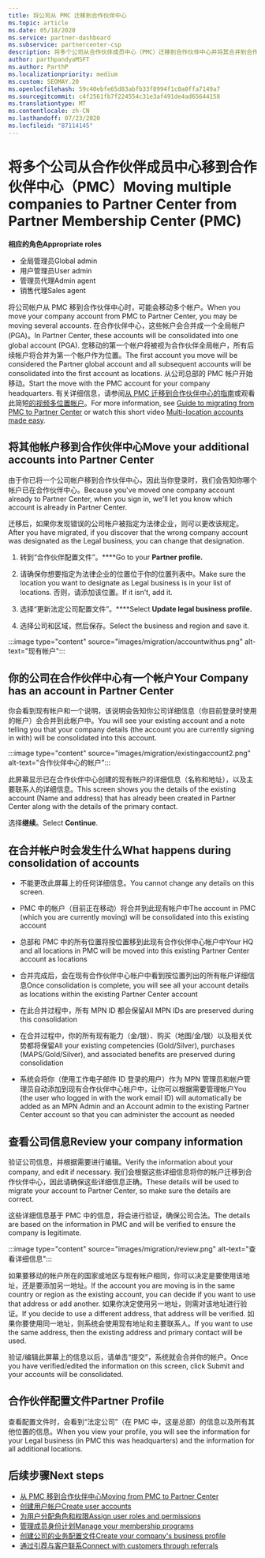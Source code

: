 ```yaml
---
title: 将公司从 PMC 迁移到合作伙伴中心
ms.topic: article
ms.date: 05/18/2020
ms.service: partner-dashboard
ms.subservice: partnercenter-csp
description: 将多个公司从合作伙伴成员中心（PMC）迁移到合作伙伴中心并将其合并到合作伙伴全局帐户时应了解的内容。
author: parthpandyaMSFT
ms.author: ParthP
ms.localizationpriority: medium
ms.custom: SEOMAY.20
ms.openlocfilehash: 59c40ebfe65d83abfb33f8994f1c0a0ffa7149a7
ms.sourcegitcommit: c4f2561fb7f224554c31e3af491de4ad65644158
ms.translationtype: MT
ms.contentlocale: zh-CN
ms.lasthandoff: 07/23/2020
ms.locfileid: "87114145"
---
```

# <a name="moving-multiple-companies-to-partner-center-from-partner-membership-center-pmc"></a><span data-ttu-id="bb21f-103">将多个公司从合作伙伴成员中心移到合作伙伴中心（PMC）</span><span class="sxs-lookup"><span data-stu-id="bb21f-103">Moving multiple companies to Partner Center from Partner Membership Center (PMC)</span></span>

<span data-ttu-id="bb21f-104">**相应的角色**</span><span class="sxs-lookup"><span data-stu-id="bb21f-104">**Appropriate roles**</span></span>

- <span data-ttu-id="bb21f-105">全局管理员</span><span class="sxs-lookup"><span data-stu-id="bb21f-105">Global admin</span></span>
- <span data-ttu-id="bb21f-106">用户管理员</span><span class="sxs-lookup"><span data-stu-id="bb21f-106">User admin</span></span>
- <span data-ttu-id="bb21f-107">管理员代理</span><span class="sxs-lookup"><span data-stu-id="bb21f-107">Admin agent</span></span>
- <span data-ttu-id="bb21f-108">销售代理</span><span class="sxs-lookup"><span data-stu-id="bb21f-108">Sales agent</span></span>

<span data-ttu-id="bb21f-109">将公司帐户从 PMC 移到合作伙伴中心时，可能会移动多个帐户。</span><span class="sxs-lookup"><span data-stu-id="bb21f-109">When you move your company account from PMC to Partner Center, you may be moving several accounts.</span></span> <span data-ttu-id="bb21f-110">在合作伙伴中心，这些帐户会合并成一个全局帐户 (PGA)。</span><span class="sxs-lookup"><span data-stu-id="bb21f-110">In Partner Center, these accounts will be consolidated into one global account (PGA).</span></span> <span data-ttu-id="bb21f-111">您移动的第一个帐户将被视为合作伙伴全局帐户，所有后续帐户将合并为第一个帐户作为位置。</span><span class="sxs-lookup"><span data-stu-id="bb21f-111">The first account you move will be considered the Partner global account and all subsequent accounts will be consolidated into the first account as locations.</span></span> <span data-ttu-id="bb21f-112">从公司总部的 PMC 帐户开始移动。</span><span class="sxs-lookup"><span data-stu-id="bb21f-112">Start the move with the PMC account for your company headquarters.</span></span> <span data-ttu-id="bb21f-113">有关详细信息，请参阅[从 PMC 迁移到合作伙伴中心的指南](guide-to-migration.md)或观看此简短[的视频多位置帐户](https://vimeo.com/290335248)。</span><span class="sxs-lookup"><span data-stu-id="bb21f-113">For more information, see [Guide to migrating from PMC to Partner Center](guide-to-migration.md) or watch this short video [Multi-location accounts made easy](https://vimeo.com/290335248).</span></span>

## <a name="move-your-additional-accounts-into-partner-center"></a><span data-ttu-id="bb21f-114">将其他帐户移到合作伙伴中心</span><span class="sxs-lookup"><span data-stu-id="bb21f-114">Move your additional accounts into Partner Center</span></span>

<span data-ttu-id="bb21f-115">由于你已将一个公司帐户移到合作伙伴中心，因此当你登录时，我们会告知你哪个帐户已在合作伙伴中心。</span><span class="sxs-lookup"><span data-stu-id="bb21f-115">Because you've moved one company account already to Partner Center, when you sign in, we'll let you know which account is already in Partner Center.</span></span>

<span data-ttu-id="bb21f-116">迁移后，如果你发现错误的公司帐户被指定为法律企业，则可以更改该规定。</span><span class="sxs-lookup"><span data-stu-id="bb21f-116">After you have migrated, if you discover that the wrong company account was designated as the Legal business, you can change that designation.</span></span>

1. <span data-ttu-id="bb21f-117">转到“合作伙伴配置文件”。\*\*\*\*</span><span class="sxs-lookup"><span data-stu-id="bb21f-117">Go to your **Partner profile.**</span></span>

2. <span data-ttu-id="bb21f-118">请确保你想要指定为法律企业的位置位于你的位置列表中。</span><span class="sxs-lookup"><span data-stu-id="bb21f-118">Make sure the location you want to designate as Legal business is in your list of locations.</span></span> <span data-ttu-id="bb21f-119">否则，请添加该位置。</span><span class="sxs-lookup"><span data-stu-id="bb21f-119">If it isn't, add it.</span></span>

3. <span data-ttu-id="bb21f-120">选择“更新法定公司配置文件”。\*\*\*\*</span><span class="sxs-lookup"><span data-stu-id="bb21f-120">Select **Update legal business profile.**</span></span>

4. <span data-ttu-id="bb21f-121">选择公司和区域，然后保存。</span><span class="sxs-lookup"><span data-stu-id="bb21f-121">Select the business and region and save it.</span></span>

:::image type="content" source="images/migration/accountwithus.png" alt-text="现有帐户":::

## <a name="your-company-has-an-account-in-partner-center"></a><span data-ttu-id="bb21f-123">你的公司在合作伙伴中心有一个帐户</span><span class="sxs-lookup"><span data-stu-id="bb21f-123">Your Company has an account in Partner Center</span></span>

<span data-ttu-id="bb21f-124">你会看到现有帐户和一个说明，该说明会告知你公司详细信息（你目前登录时使用的帐户）会合并到此帐户中。</span><span class="sxs-lookup"><span data-stu-id="bb21f-124">You will see your existing account and a note telling you that your company details (the account you are currently signing in with) will be consolidated into this account.</span></span>

:::image type="content" source="images/migration/existingaccount2.png" alt-text="合作伙伴中心的帐户":::

<span data-ttu-id="bb21f-126">此屏幕显示已在合作伙伴中心创建的现有帐户的详细信息（名称和地址），以及主要联系人的详细信息。</span><span class="sxs-lookup"><span data-stu-id="bb21f-126">This screen shows you the details of the existing account (Name and address) that has already been created in Partner Center along with the details of the primary contact.</span></span>

<span data-ttu-id="bb21f-127">选择**继续**。</span><span class="sxs-lookup"><span data-stu-id="bb21f-127">Select **Continue**.</span></span>

## <a name="what-happens-during-consolidation-of-accounts"></a><span data-ttu-id="bb21f-128">在合并帐户时会发生什么</span><span class="sxs-lookup"><span data-stu-id="bb21f-128">What happens during consolidation of accounts</span></span>

- <span data-ttu-id="bb21f-129">不能更改此屏幕上的任何详细信息。</span><span class="sxs-lookup"><span data-stu-id="bb21f-129">You cannot change any details on this screen.</span></span>

- <span data-ttu-id="bb21f-130">PMC 中的帐户（目前正在移动）将合并到此现有帐户中</span><span class="sxs-lookup"><span data-stu-id="bb21f-130">The account in PMC (which you are currently moving) will be consolidated into this existing account</span></span>

- <span data-ttu-id="bb21f-131">总部和 PMC 中的所有位置将按位置移到此现有合作伙伴中心帐户中</span><span class="sxs-lookup"><span data-stu-id="bb21f-131">Your HQ and all locations in PMC will be moved into this existing Partner Center account as locations</span></span>

- <span data-ttu-id="bb21f-132">合并完成后，会在现有合作伙伴中心帐户中看到按位置列出的所有帐户详细信息</span><span class="sxs-lookup"><span data-stu-id="bb21f-132">Once consolidation is complete, you will see all your account details as locations within the existing Partner Center account</span></span>

- <span data-ttu-id="bb21f-133">在此合并过程中，所有 MPN ID 都会保留</span><span class="sxs-lookup"><span data-stu-id="bb21f-133">All MPN IDs are preserved during this consolidation</span></span>

- <span data-ttu-id="bb21f-134">在合并过程中，你的所有现有能力（金/银）、购买（地图/金/银）以及相关优势都将保留</span><span class="sxs-lookup"><span data-stu-id="bb21f-134">All your existing competencies (Gold/Silver), purchases (MAPS/Gold/Silver), and associated benefits are preserved during consolidation</span></span>

- <span data-ttu-id="bb21f-135">系统会将你（使用工作电子邮件 ID 登录的用户）作为 MPN 管理员和帐户管理员自动添加到现有合作伙伴中心帐户中，让你可以根据需要管理帐户</span><span class="sxs-lookup"><span data-stu-id="bb21f-135">You (the user who logged in with the work email ID) will automatically be added as an MPN Admin and an Account admin to the existing Partner Center account so that you can administer the account as needed</span></span>

## <a name="review-your-company-information"></a><span data-ttu-id="bb21f-136">查看公司信息</span><span class="sxs-lookup"><span data-stu-id="bb21f-136">Review your company information</span></span>

<span data-ttu-id="bb21f-137">验证公司信息，并根据需要进行编辑。</span><span class="sxs-lookup"><span data-stu-id="bb21f-137">Verify the information about your company, and edit if necessary.</span></span>  <span data-ttu-id="bb21f-138">我们会根据这些详细信息将你的帐户迁移到合作伙伴中心，因此请确保这些详细信息正确。</span><span class="sxs-lookup"><span data-stu-id="bb21f-138">These details will be used to migrate your account to Partner Center, so make sure the details are correct.</span></span>

<span data-ttu-id="bb21f-139">这些详细信息基于 PMC 中的信息，将会进行验证，确保公司合法。</span><span class="sxs-lookup"><span data-stu-id="bb21f-139">The details are based on the information in PMC and will be verified to ensure the company is legitimate.</span></span>


:::image type="content" source="images/migration/review.png" alt-text="查看详细信息":::

<span data-ttu-id="bb21f-141">如果要移动的帐户所在的国家或地区与现有帐户相同，你可以决定是要使用该地址，还是要添加另一地址。</span><span class="sxs-lookup"><span data-stu-id="bb21f-141">If the account you are moving is in the same country or region as the existing account, you can decide if you want to use that address or add another.</span></span> <span data-ttu-id="bb21f-142">如果你决定使用另一地址，则需对该地址进行验证。</span><span class="sxs-lookup"><span data-stu-id="bb21f-142">If you decide to use a different address, that address will be verified.</span></span> <span data-ttu-id="bb21f-143">如果你要使用同一地址，则系统会使用现有地址和主要联系人。</span><span class="sxs-lookup"><span data-stu-id="bb21f-143">If you want to use the same address, then the existing address and primary contact will be used.</span></span>

<span data-ttu-id="bb21f-144">验证/编辑此屏幕上的信息以后，请单击“提交”，系统就会合并你的帐户。</span><span class="sxs-lookup"><span data-stu-id="bb21f-144">Once you have verified/edited the information on this screen, click Submit and your accounts will be consolidated.</span></span>

## <a name="partner-profile"></a><span data-ttu-id="bb21f-145">合作伙伴配置文件</span><span class="sxs-lookup"><span data-stu-id="bb21f-145">Partner Profile</span></span>

<span data-ttu-id="bb21f-146">查看配置文件时，会看到“法定公司”（在 PMC 中，这是总部）的信息以及所有其他位置的信息。</span><span class="sxs-lookup"><span data-stu-id="bb21f-146">When you view your profile, you will see the information for your Legal business (in PMC this was headquarters) and the information for all additional locations.</span></span>

## <a name="next-steps"></a><span data-ttu-id="bb21f-147">后续步骤</span><span class="sxs-lookup"><span data-stu-id="bb21f-147">Next steps</span></span>

- [<span data-ttu-id="bb21f-148">从 PMC 移到合作伙伴中心</span><span class="sxs-lookup"><span data-stu-id="bb21f-148">Moving from PMC to Partner Center</span></span>](move-pmc-pc-map.md)
- [<span data-ttu-id="bb21f-149">创建用户帐户</span><span class="sxs-lookup"><span data-stu-id="bb21f-149">Create user accounts</span></span>](create-user-accounts-and-set-permissions.md)
- [<span data-ttu-id="bb21f-150">为用户分配角色和权限</span><span class="sxs-lookup"><span data-stu-id="bb21f-150">Assign user roles and permissions</span></span>](permissions-overview.md)
- [<span data-ttu-id="bb21f-151">管理成员身份计划</span><span class="sxs-lookup"><span data-stu-id="bb21f-151">Manage your membership programs</span></span>](renew-mpn-offers.md)
- [<span data-ttu-id="bb21f-152">创建公司的业务配置文件</span><span class="sxs-lookup"><span data-stu-id="bb21f-152">Create your company's business profile</span></span>](create-a-marketing-profile.md)
- [<span data-ttu-id="bb21f-153">通过引荐与客户联系</span><span class="sxs-lookup"><span data-stu-id="bb21f-153">Connect with customers through referrals</span></span>](responding-to-referrals.md)
